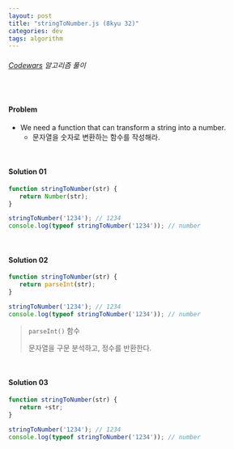 ```yaml
---
layout: post
title: "stringToNumber.js (8kyu 32)"
categories: dev
tags: algorithm
---
```


###### [Codewars](https://www.codewars.com) 알고리즘 풀이

<br>

#### Problem

- We need a function that can transform a string into a number.
  - 문자열을 숫자로 변환하는 함수를 작성해라.

<br>

#### Solution 01

```js
function stringToNumber(str) {
   return Number(str);
}

stringToNumber('1234');	// 1234
console.log(typeof stringToNumber('1234'));	// number
```

<br>

#### Solution 02

```js
function stringToNumber(str) {
   return parseInt(str);
}

stringToNumber('1234');	// 1234
console.log(typeof stringToNumber('1234'));	// number
```

> `parseInt()` 함수
>
> 문자열을 구문 분석하고, 정수를 반환한다.

<br>

#### Solution 03

```js
function stringToNumber(str) {
   return +str;
}

stringToNumber('1234');	// 1234
console.log(typeof stringToNumber('1234'));	// number
```

<br>